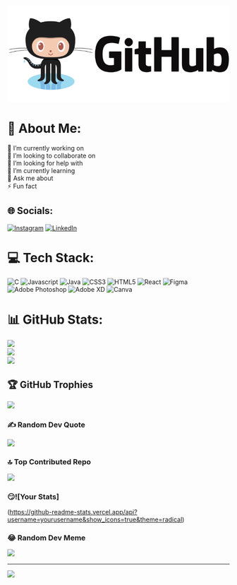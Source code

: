 ![logo](https://github.com/Harshchafle/Harshchafle/blob/main/github%20bannner%20photo.png)

# 💫 About Me:
🔭 I’m currently working on<br>👯 I’m looking to collaborate on<br>🤝 I’m looking for help with<br>🌱 I’m currently learning<br>💬 Ask me about<br>⚡ Fun fact


## 🌐 Socials:
[![Instagram](https://img.shields.io/badge/Instagram-%23E4405F.svg?logo=Instagram&logoColor=white)](https://instagram.com/Harshchafle) [![LinkedIn](https://img.shields.io/badge/LinkedIn-%230077B5.svg?logo=linkedin&logoColor=white)](https://linkedin.com/in/harsh-chafle-641809292) 

# 💻 Tech Stack:
![C](https://img.shields.io/badge/c-%2300599C.svg?style=for-the-badge&logo=c&logoColor=white) ![Javascript](https://img.shields.io/badge/javascript-%2320232a.svg?style=for-the-badge&logo=javascript&logoColor=%2361DAFB") ![Java](https://img.shields.io/badge/java-%2320232a.svg?style=for-the-badge&logo=java&logoColor=%2361DAFB)
![CSS3](https://img.shields.io/badge/css3-%231572B6.svg?style=for-the-badge&logo=css3&logoColor=white) ![HTML5](https://img.shields.io/badge/html5-%23E34F26.svg?style=for-the-badge&logo=html5&logoColor=white) ![React](https://img.shields.io/badge/react-%2320232a.svg?style=for-the-badge&logo=react&logoColor=%2361DAFB) ![Figma](https://img.shields.io/badge/figma-%23F24E1E.svg?style=for-the-badge&logo=figma&logoColor=white) ![Adobe Photoshop](https://img.shields.io/badge/adobe%20photoshop-%2331A8FF.svg?style=for-the-badge&logo=adobe%20photoshop&logoColor=white) ![Adobe XD](https://img.shields.io/badge/Adobe%20XD-470137?style=for-the-badge&logo=Adobe%20XD&logoColor=#FF61F6) ![Canva](https://img.shields.io/badge/Canva-%2300C4CC.svg?style=for-the-badge&logo=Canva&logoColor=white)
# 📊 GitHub Stats:
![](https://github-readme-stats.vercel.app/api?username=Harshchafle&theme=dark&hide_border=false&include_all_commits=true&count_private=true)<br/>
![](https://github-readme-streak-stats.herokuapp.com/?user=Harshchafle&theme=dark&hide_border=false)<br/>
![](https://github-readme-stats.vercel.app/api/top-langs/?username=Harshchafle&theme=dark&hide_border=false&include_all_commits=true&count_private=true&layout=compact)

## 🏆 GitHub Trophies
![](https://github-profile-trophy.vercel.app/?username=Harshchafle&theme=gruvbox&no-frame=false&no-bg=false&margin-w=4)

### ✍️ Random Dev Quote
![](https://quotes-github-readme.vercel.app/api?type=horizontal&theme=radical)

### 🔝 Top Contributed Repo
![](https://github-contributor-stats.vercel.app/api?username=Harshchafle&limit=5&theme=dark&combine_all_yearly_contributions=true)

### 😏![Your Stats]
(https://github-readme-stats.vercel.app/api?username=yourusername&show_icons=true&theme=radical)

### 😂 Random Dev Meme
<img src='https://randommeme-five.vercel.app/' style="height: 400px;"/>

---
[![](https://visitcount.itsvg.in/api?id=Harshchafle&icon=0&color=0)](https://visitcount.itsvg.in)

<!-- Proudly created with GPRM ( https://gprm.itsvg.in ) -->
